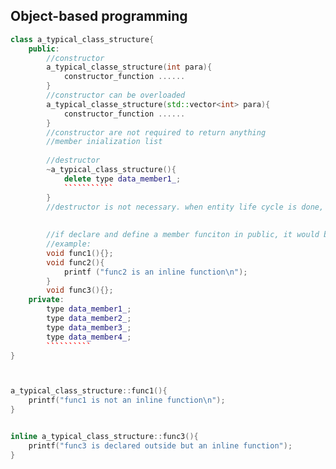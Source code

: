 ## Object-based programming
``` c++ 
class a_typical_class_structure{
    public:
    	//constructor 
    	a_typical_classe_structure(int para){
            constructor_function ......
        }
    	//constructor can be overloaded
		a_typical_classe_structure(std::vector<int> para){
            constructor_function ......
        }
		//constructor are not required to return anything
		//member inialization list
    	
    	//destructor
		~a_typical_class_structure(){
        	delete type data_member1_;
    		```````````
        }
    	//destructor is not necessary. when entity life cycle is done, it resources would 		be retrive by system or C++　
    	
		
    	//if declare and define a member funciton in public, it would be defined as and 		inline function by compiler.
    	//example:
     	void func1(){};
    	void func2(){
            printf ("func2 is an inline function\n");
        }
    	void func3(){};
    private:
    	type data_member1_;
    	type data_member2_;
    	type data_member3_;
    	type data_member4_;
    	``````````
}



a_typical_class_structure::func1(){
    printf("func1 is not an inline function\n");
}


inline a_typical_class_structure::func3(){
    printf("func3 is declared outside but an inline function");
}




```





